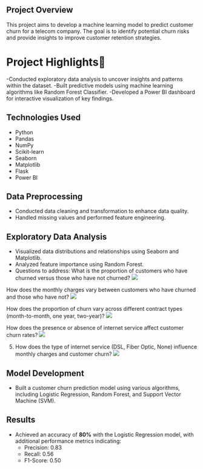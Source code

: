 
## Project Overview
This project aims to develop a machine learning model to predict customer churn for a telecom company. The goal is to identify potential churn risks and provide insights to improve customer retention strategies.

# Project Highlights🚀
-Conducted exploratory data analysis to uncover insights and patterns within the dataset. 
-Built predictive models using machine learning algorithms like Random Forest Classifier.
-Developed a Power BI dashboard for interactive visualization of key findings.

## Technologies Used
- Python
- Pandas
- NumPy
- Scikit-learn
- Seaborn
- Matplotlib
- Flask
- Power BI

## Data Preprocessing
- Conducted data cleaning and transformation to enhance data quality.
- Handled missing values and performed feature engineering.

## Exploratory Data Analysis
- Visualized data distributions and relationships using Seaborn and Matplotlib.
- Analyzed feature importance using Random Forest.
- Questions to address:
What is the proportion of customers who have churned versus those who have not churned?
![](https://github.com/user-attachments/assets/7237519f-e4ce-496e-8ce4-be4d3368936f)

How does the monthly charges vary between customers who have churned and those who have not?
![](https://github.com/user-attachments/assets/b2dd59bc-12d6-4ba6-ba63-fbaa528ef130)

How does the proportion of churn vary across different contract types (month-to-month, one year, two-year)?
![](https://github.com/user-attachments/assets/8191ca47-d518-4e21-b081-537ccb109c03)

How does the presence or absence of internet service affect customer churn rates?
![](https://github.com/user-attachments/assets/dbffba34-4a63-4bec-9fc0-6651b521c787)

5. How does the type of internet service (DSL, Fiber Optic, None) influence monthly charges and customer churn?
![](https://github.com/user-attachments/assets/58127f14-2769-4c17-89ad-b19be2de7a3a)





## Model Development
- Built a customer churn prediction model using various algorithms, including Logistic Regression, Random Forest, and Support Vector Machine (SVM).

## Results
- Achieved an accuracy of **80%** with the Logistic Regression model, with additional performance metrics indicating:
  - Precision: 0.83
  - Recall: 0.56
  - F1-Score: 0.50

